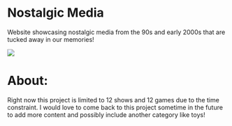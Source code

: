# Nostalgic Media
Website showcasing nostalgic media from the 90s and early 2000s that are tucked away in our memories!

<img src="https://github.com/Andrew32A/nostalgic-media/blob/main/images/home/home_screenshot.png" align="center">

# About:
Right now this project is limited to 12 shows and 12 games due to the time constraint. I would love to come back to this project sometime in the future to add more content and possibly include another category like toys!
